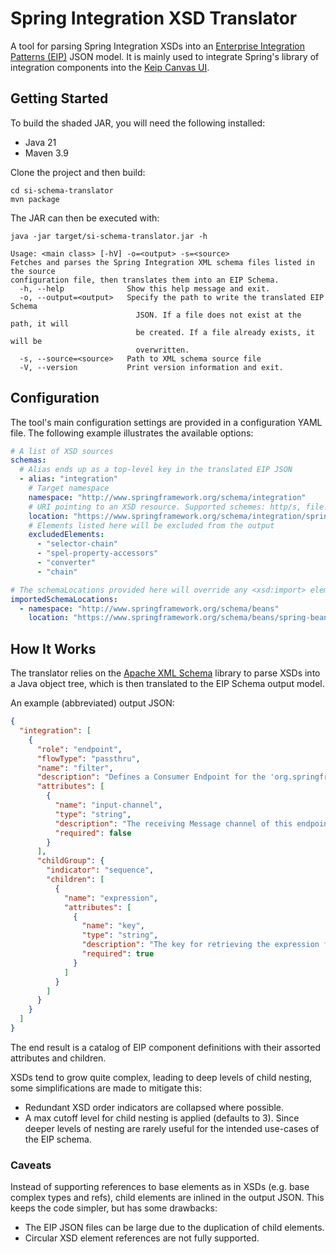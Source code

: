 # Spring Integration XSD Translator

A tool for parsing Spring Integration XSDs into
an [Enterprise Integration Patterns (EIP)](https://www.enterpriseintegrationpatterns.com/patterns/messaging/) JSON
model. It is mainly used to
integrate Spring's library of integration components into
the [Keip Canvas UI](https://github.com/OctoConsulting/keip-canvas).

## Getting Started

To build the shaded JAR, you will need the following installed:

- Java 21
- Maven 3.9

Clone the project and then build:

```shell
cd si-schema-translator
mvn package
```

The JAR can then be executed with:

```shell
java -jar target/si-schema-translator.jar -h
```

```shell
Usage: <main class> [-hV] -o=<output> -s=<source>
Fetches and parses the Spring Integration XML schema files listed in the source
configuration file, then translates them into an EIP Schema.
  -h, --help              Show this help message and exit.
  -o, --output=<output>   Specify the path to write the translated EIP Schema
                            JSON. If a file does not exist at the path, it will
                            be created. If a file already exists, it will be
                            overwritten.
  -s, --source=<source>   Path to XML schema source file
  -V, --version           Print version information and exit.
```

## Configuration

The tool's main configuration settings are provided in a configuration YAML file. The following example illustrates the
available options:

```yaml
# A list of XSD sources
schemas:
  # Alias ends up as a top-level key in the translated EIP JSON
  - alias: "integration"
    # Target namespace 
    namespace: "http://www.springframework.org/schema/integration"
    # URI pointing to an XSD resource. Supported schemes: http/s, file.
    location: "https://www.springframework.org/schema/integration/spring-integration-5.2.xsd"
    # Elements listed here will be excluded from the output
    excludedElements:
      - "selector-chain"
      - "spel-property-accessors"
      - "converter"
      - "chain"

# The schemaLocations provided here will override any <xsd:import> elements referencing the listed namespaces
importedSchemaLocations:
  - namespace: "http://www.springframework.org/schema/beans"
    location: "https://www.springframework.org/schema/beans/spring-beans-4.3.xsd"
```

## How It Works

The translator relies on the [Apache XML Schema](https://ws.apache.org/xmlschema/) library to parse XSDs into a Java
object tree, which is then translated to the EIP Schema output model.

An example (abbreviated) output JSON:

```json
{
  "integration": [
    {
      "role": "endpoint",
      "flowType": "passthru",
      "name": "filter",
      "description": "Defines a Consumer Endpoint for the 'org.springframework.integration.filter.MessageFilter' that is used to decide whether a Message should be passed along or dropped based on some criteria",
      "attributes": [
        {
          "name": "input-channel",
          "type": "string",
          "description": "The receiving Message channel of this endpoint",
          "required": false
        }
      ],
      "childGroup": {
        "indicator": "sequence",
        "children": [
          {
            "name": "expression",
            "attributes": [
              {
                "name": "key",
                "type": "string",
                "description": "The key for retrieving the expression from an ExpressionSource.",
                "required": true
              }
            ]
          }
        ]
      }
    }
  ]
}
```

The end result is a catalog of EIP component definitions with their assorted attributes and children.

XSDs tend to
grow quite complex, leading to deep levels of child nesting, some simplifications are made to mitigate this:

- Redundant XSD order indicators are collapsed where possible.
- A max cutoff level for child nesting is applied (defaults to 3). Since deeper levels of nesting are rarely useful for
  the intended use-cases of the EIP schema.

### Caveats

Instead of supporting references to base elements as in XSDs (e.g. base complex types and refs), child elements are
inlined in the output JSON. This keeps the code simpler, but has some drawbacks:

- The EIP JSON files can be large due to the duplication of child elements.
- Circular XSD element references are not fully supported.
